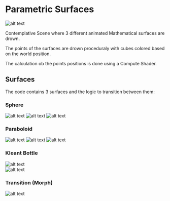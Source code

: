 # Parametric Surfaces
![alt text](https://github.com/TutanDev/UnityPortfolio/blob/documentation/ParametricSurfaces/MorphGIF.gif) 

Contemplative Scene where 3 different animated Mathematical surfaces are drown.

The points of the surfaces are drown proceduraly with cubes colored based on the world position.

The calculation ob the points positions is done using a Compute Shader.

## Surfaces

The code contains 3 surfaces and the logic to transition between them:

### Sphere
![alt text](https://github.com/TutanDev/UnityPortfolio/blob/documentation/ParametricSurfaces/Sphere.PNG) 
![alt text](https://github.com/TutanDev/UnityPortfolio/blob/documentation/ParametricSurfaces/Sphere2.PNG) 
![alt text](https://github.com/TutanDev/UnityPortfolio/blob/documentation/ParametricSurfaces/SphereGIF.gif) 

### Paraboloid
![alt text](https://github.com/TutanDev/UnityPortfolio/blob/documentation/ParametricSurfaces/Paraboloid.PNG) 
![alt text](https://github.com/TutanDev/UnityPortfolio/blob/documentation/ParametricSurfaces/Paraboloid2.PNG) 
![alt text](https://github.com/TutanDev/UnityPortfolio/blob/documentation/ParametricSurfaces/ParaboloidGIF.gif) 

### Kleant Bottle
![alt text](https://github.com/TutanDev/UnityPortfolio/blob/documentation/ParametricSurfaces/Klein.PNG)  
![alt text](https://github.com/TutanDev/UnityPortfolio/blob/documentation/ParametricSurfaces/KleinGIF.gif) 

### Transition (Morph)
![alt text](https://github.com/TutanDev/UnityPortfolio/blob/documentation/ParametricSurfaces/MorphGIF.gif) 
